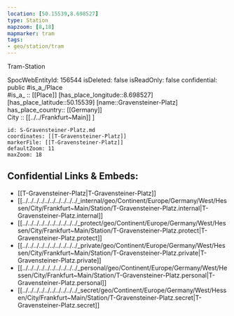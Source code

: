 ```yaml
---
location: [50.15539,8.698527] 
type: Station 
mapzoom: [8,18] 
mapmarker: tram 
tags:
- geo/station/tram
---
```


Tram-Station

SpocWebEntityId: 156544
isDeleted: false
isReadOnly: false
confidential: public
#is_a_/Place  
#is_a_ :: [[Place]] 
[has_place_longitude::8.698527] 
[has_place_latitude::50.15539] 
[name::Gravensteiner-Platz] 
has_place_country:: [[Germany]]  
City :: [[../../Frankfurt~Main]] ] 


```leaflet
id: S-Gravensteiner-Platz.md
coordinates: [[T-Gravensteiner-Platz]] 
markerFile: [[T-Gravensteiner-Platz]] 
defaultZoom: 11 
maxZoom: 18
```


## Confidential Links & Embeds: 
- [[T-Gravensteiner-Platz|T-Gravensteiner-Platz]] 
- [[../../../../../../../../../../_internal/geo/Continent/Europe/Germany/West/Hessen/City/Frankfurt~Main/Station/T-Gravensteiner-Platz.internal|T-Gravensteiner-Platz.internal]] 
- [[../../../../../../../../../../_protect/geo/Continent/Europe/Germany/West/Hessen/City/Frankfurt~Main/Station/T-Gravensteiner-Platz.protect|T-Gravensteiner-Platz.protect]] 
- [[../../../../../../../../../../_private/geo/Continent/Europe/Germany/West/Hessen/City/Frankfurt~Main/Station/T-Gravensteiner-Platz.private|T-Gravensteiner-Platz.private]] 
- [[../../../../../../../../../../_personal/geo/Continent/Europe/Germany/West/Hessen/City/Frankfurt~Main/Station/T-Gravensteiner-Platz.personal|T-Gravensteiner-Platz.personal]] 
- [[../../../../../../../../../../_secret/geo/Continent/Europe/Germany/West/Hessen/City/Frankfurt~Main/Station/T-Gravensteiner-Platz.secret|T-Gravensteiner-Platz.secret]] 

